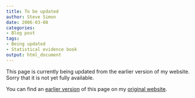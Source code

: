 ```yaml
---
title: To be updated
author: Steve Simon
date: 2006-03-08
categories:
- Blog post
tags:
- Being updated
- Statistical evidence book
output: html_document
---
```


This page is currently being updated from the earlier version of my website. Sorry that it is not yet fully available.

<!---More--->


You can find an [earlier version][sim1] of this page on my [original website][sim2].

[sim1]: http://www.pmean.com/08/Update060308.html
[sim2]: http://www.pmean.com/original_site.html
